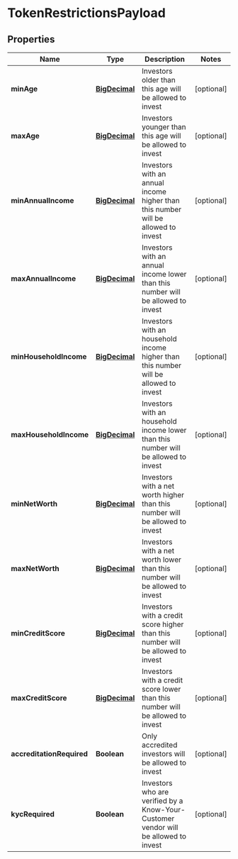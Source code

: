 
# TokenRestrictionsPayload

## Properties
Name | Type | Description | Notes
------------ | ------------- | ------------- | -------------
**minAge** | [**BigDecimal**](BigDecimal.md) | Investors older than this age will be allowed to invest |  [optional]
**maxAge** | [**BigDecimal**](BigDecimal.md) | Investors younger than this age will be allowed to invest |  [optional]
**minAnnualIncome** | [**BigDecimal**](BigDecimal.md) | Investors with an annual income higher than this number will be allowed to invest |  [optional]
**maxAnnualIncome** | [**BigDecimal**](BigDecimal.md) | Investors with an annual income lower than this number will be allowed to invest |  [optional]
**minHouseholdIncome** | [**BigDecimal**](BigDecimal.md) | Investors with an household income higher than this number will be allowed to invest |  [optional]
**maxHouseholdIncome** | [**BigDecimal**](BigDecimal.md) | Investors with an household income lower than this number will be allowed to invest |  [optional]
**minNetWorth** | [**BigDecimal**](BigDecimal.md) | Investors with a net worth higher than this number will be allowed to invest |  [optional]
**maxNetWorth** | [**BigDecimal**](BigDecimal.md) | Investors with a net worth lower than this number will be allowed to invest |  [optional]
**minCreditScore** | [**BigDecimal**](BigDecimal.md) | Investors with a credit score higher than this number will be allowed to invest |  [optional]
**maxCreditScore** | [**BigDecimal**](BigDecimal.md) | Investors with a credit score lower than this number will be allowed to invest |  [optional]
**accreditationRequired** | **Boolean** | Only accredited investors will be allowed to invest |  [optional]
**kycRequired** | **Boolean** | Investors who are verified by a Know-Your-Customer vendor will be allowed to invest |  [optional]



